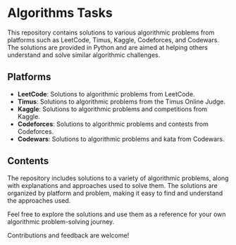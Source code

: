 # Algorithms Tasks

This repository contains solutions to various algorithmic problems from platforms such as LeetCode, Timus, Kaggle, Codeforces, and Codewars. The solutions are provided in Python and are aimed at helping others understand and solve similar algorithmic challenges.

## Platforms
- **LeetCode**: Solutions to algorithmic problems from LeetCode.
- **Timus**: Solutions to algorithmic problems from the Timus Online Judge.
- **Kaggle**: Solutions to algorithmic problems and competitions from Kaggle.
- **Codeforces**: Solutions to algorithmic problems and contests from Codeforces.
- **Codewars**: Solutions to algorithmic problems and kata from Codewars.

## Contents
The repository includes solutions to a variety of algorithmic problems, along with explanations and approaches used to solve them. The solutions are organized by platform and problem, making it easy to find and understand the approaches used.

Feel free to explore the solutions and use them as a reference for your own algorithmic problem-solving journey.

Contributions and feedback are welcome!

